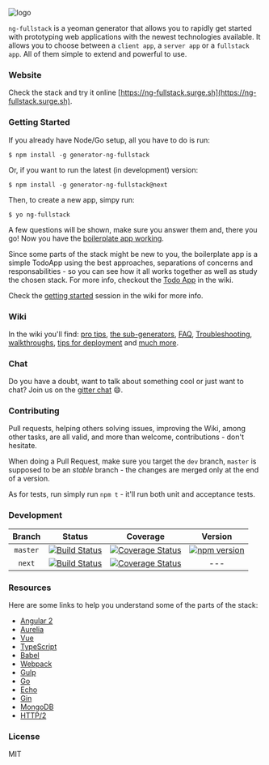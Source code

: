 ![logo](https://github.com/georgeedwards/generator-ng-fullstack/raw/master/logo.png)


`ng-fullstack` is a yeoman generator that allows you to rapidly get started with prototyping web applications with the newest technologies available. It allows you to choose between a `client app`, a `server app` or a `fullstack app`. All of them simple to extend and powerful to use.

### Website

Check the stack and try it online [https://ng-fullstack.surge.sh](https://ng-fullstack.surge.sh).

### Getting Started

If you already have Node/Go setup, all you have to do is run:

```shell
$ npm install -g generator-ng-fullstack
```

Or, if you want to run the latest (in development) version:

```shell
$ npm install -g generator-ng-fullstack@next
```

Then, to create a new app, simpy run:

```shell
$ yo ng-fullstack
```

A few questions will be shown, make sure you answer them and, there you go! Now you have the [boilerplate app working](https://github.com/ericmdantas/generator-ng-fullstack/wiki/Getting-Started#result).

Since some parts of the stack might be new to you, the boilerplate app is a simple TodoApp using the best approaches, separations of concerns and responsabilities - so you can see how it all works together as well as study the chosen stack.
For more info, checkout the [Todo App](https://github.com/ericmdantas/generator-ng-fullstack/wiki/ToDo-Walkthrough) in the wiki.

Check the [getting started](https://github.com/ericmdantas/generator-ng-fullstack/wiki/Getting-Started) session in the wiki for more info.

### Wiki

In the wiki you'll find: [pro tips](https://github.com/ericmdantas/generator-ng-fullstack/wiki/Pro-tips), [the sub-generators](https://github.com/ericmdantas/generator-ng-fullstack/wiki/Sub-Generators), [FAQ](https://github.com/ericmdantas/generator-ng-fullstack/wiki/FAQ), [Troubleshooting](https://github.com/ericmdantas/generator-ng-fullstack/wiki/Troubleshooting), [walkthroughs](https://github.com/ericmdantas/generator-ng-fullstack/wiki/Todo-Walkthrough), [tips for deployment](https://github.com/ericmdantas/generator-ng-fullstack/wiki/Deploying-to-Heroku) and [much more](https://github.com/ericmdantas/generator-ng-fullstack/wiki).


### Chat

Do you have a doubt, want to talk about something cool or just want to chat? Join us on the [gitter chat](https://gitter.im/ericmdantas/generator-ng-fullstack) :smile:.


### Contributing

Pull requests, helping others solving issues, improving the Wiki, among other tasks, are all valid, and more than welcome, contributions - don't hesitate.

When doing a Pull Request, make sure you target the `dev` branch, `master` is supposed to be an *stable* branch - the changes are merged only at the end of a version.  

As for tests, run simply run `npm t` - it'll run both unit and acceptance tests.


### Development

| Branch | Status | Coverage | Version |
|:------:|:------:|:--------:|:-------:|
| `master` | [![Build Status](https://secure.travis-ci.org/ericmdantas/generator-ng-fullstack.png?branch=master)](https://travis-ci.org/ericmdantas/generator-ng-fullstack) | [![Coverage Status](https://coveralls.io/repos/github/ericmdantas/generator-ng-fullstack/badge.svg?branch=master)](https://coveralls.io/github/ericmdantas/generator-ng-fullstack?branch=master) | [![npm version](https://badge.fury.io/js/generator-ng-fullstack.svg)](https://badge.fury.io/js/generator-ng-fullstack) |  
| `next`    | [![Build Status](https://secure.travis-ci.org/ericmdantas/generator-ng-fullstack.png?branch=v1.9)](https://travis-ci.org/ericmdantas/generator-ng-fullstack) | [![Coverage Status](https://coveralls.io/repos/github/ericmdantas/generator-ng-fullstack/badge.svg?branch=master)](https://coveralls.io/github/ericmdantas/generator-ng-fullstack?branch=v1.9) | --- |


### Resources

Here are some links to help you understand some of the parts of the stack:

- [Angular 2](https://angular.io/docs/ts/latest/tutorial/)
- [Aurelia](https://github.com/aurelia/framework)
- [Vue](https://github.com/vuejs/vue)
- [TypeScript](http://www.typescriptlang.org/Tutorial)
- [Babel](https://github.com/babel/babel)
- [Webpack](https://webpack.github.io/)
- [Gulp](https://github.com/gulpjs/gulp)
- [Go](https://tour.golang.org/welcome/1)
- [Echo](https://github.com/labstack/echo)
- [Gin](https://github.com/gin-gonic/gin)
- [MongoDB](https://university.mongodb.com/)
- [HTTP/2](https://daniel.haxx.se/http2/)


### License

MIT
